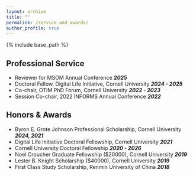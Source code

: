 ```yaml
---
layout: archive
title: ""
permalink: /service_and_awards/
author_profile: true
---
```


{% include base_path %}

## Professional Service

* Reviewer for MSOM Annual Conference  ***2025***
* Doctoral Fellow, Digital Life Initiative, Cornell University  ***2024 - 2025***
* Co-chair, OTIM PhD Forum, Cornell University ***2022 - 2023***
* Session Co-chair, 2022 INFORMS Annual Conference ***2022***


## Honors & Awards

* Byron E. Grote Johnson Professional Scholarship, Cornell University ***2024, 2021***
* Digital Life Initiative Doctoral Fellowship, Cornell University ***2021***
* Cornell University Doctoral Fellowship ***2020 - 2026***
* Noel Croucher Graduate Fellowship ($20000), Cornell University ***2019***
* Lester B. Knight Scholarship ($40000), Cornell University ***2019***
* First Class Study Scholarship, Renmin University of China ***2018***
